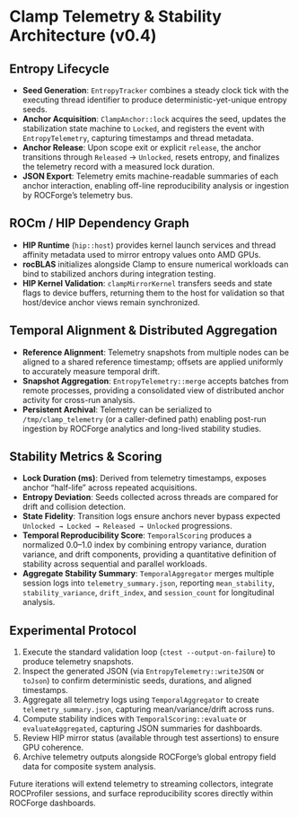 # Clamp Telemetry & Stability Architecture (v0.4)

## Entropy Lifecycle
- **Seed Generation**: `EntropyTracker` combines a steady clock tick with the executing thread identifier to produce deterministic-yet-unique entropy seeds.
- **Anchor Acquisition**: `ClampAnchor::lock` acquires the seed, updates the stabilization state machine to `Locked`, and registers the event with `EntropyTelemetry`, capturing timestamps and thread metadata.
- **Anchor Release**: Upon scope exit or explicit `release`, the anchor transitions through `Released` → `Unlocked`, resets entropy, and finalizes the telemetry record with a measured lock duration.
- **JSON Export**: Telemetry emits machine-readable summaries of each anchor interaction, enabling off-line reproducibility analysis or ingestion by ROCForge’s telemetry bus.

## ROCm / HIP Dependency Graph
- **HIP Runtime** (`hip::host`) provides kernel launch services and thread affinity metadata used to mirror entropy values onto AMD GPUs.
- **rocBLAS** initializes alongside Clamp to ensure numerical workloads can bind to stabilized anchors during integration testing.
- **HIP Kernel Validation**: `clampMirrorKernel` transfers seeds and state flags to device buffers, returning them to the host for validation so that host/device anchor views remain synchronized.

## Temporal Alignment & Distributed Aggregation
- **Reference Alignment**: Telemetry snapshots from multiple nodes can be aligned to a shared reference timestamp; offsets are applied uniformly to accurately measure temporal drift.
- **Snapshot Aggregation**: `EntropyTelemetry::merge` accepts batches from remote processes, providing a consolidated view of distributed anchor activity for cross-run analysis.
- **Persistent Archival**: Telemetry can be serialized to `/tmp/clamp_telemetry` (or a caller-defined path) enabling post-run ingestion by ROCForge analytics and long-lived stability studies.

## Stability Metrics & Scoring
- **Lock Duration (ms)**: Derived from telemetry timestamps, exposes anchor “half-life” across repeated acquisitions.
- **Entropy Deviation**: Seeds collected across threads are compared for drift and collision detection.
- **State Fidelity**: Transition logs ensure anchors never bypass expected `Unlocked → Locked → Released → Unlocked` progressions.
- **Temporal Reproducibility Score**: `TemporalScoring` produces a normalized 0.0–1.0 index by combining entropy variance, duration variance, and drift components, providing a quantitative definition of stability across sequential and parallel workloads.
- **Aggregate Stability Summary**: `TemporalAggregator` merges multiple session logs into `telemetry_summary.json`, reporting `mean_stability`, `stability_variance`, `drift_index`, and `session_count` for longitudinal analysis.

## Experimental Protocol
1. Execute the standard validation loop (`ctest --output-on-failure`) to produce telemetry snapshots.
2. Inspect the generated JSON (via `EntropyTelemetry::writeJSON` or `toJson`) to confirm deterministic seeds, durations, and aligned timestamps.
3. Aggregate all telemetry logs using `TemporalAggregator` to create `telemetry_summary.json`, capturing mean/variance/drift across runs.
4. Compute stability indices with `TemporalScoring::evaluate` or `evaluateAggregated`, capturing JSON summaries for dashboards.
5. Review HIP mirror status (available through test assertions) to ensure GPU coherence.
6. Archive telemetry outputs alongside ROCForge’s global entropy field data for composite system analysis.

Future iterations will extend telemetry to streaming collectors, integrate ROCProfiler sessions, and surface reproducibility scores directly within ROCForge dashboards.
